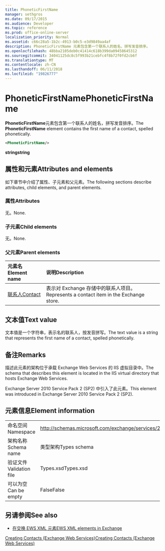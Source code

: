```yaml
---
title: PhoneticFirstName
manager: sethgros
ms.date: 09/17/2015
ms.audience: Developer
ms.topic: reference
ms.prod: office-online-server
localization_priority: Normal
ms.assetid: c66c28a5-1b2c-4913-b0c5-e3d9849aa4af
description: PhoneticFirstName 元素包含第一个联系人的姓名，拼写发音排序。
ms.openlocfilehash: 48bba2105deb0c41414c618b399da09458645312
ms.sourcegitcommit: 34041125dc8c5f993b21cebfc4f8b72f0fd2cb6f
ms.translationtype: MT
ms.contentlocale: zh-CN
ms.lasthandoff: 06/11/2018
ms.locfileid: "19826777"
---
```

# <a name="phoneticfirstname"></a><span data-ttu-id="253bb-103">PhoneticFirstName</span><span class="sxs-lookup"><span data-stu-id="253bb-103">PhoneticFirstName</span></span>

<span data-ttu-id="253bb-104">**PhoneticFirstName**元素包含第一个联系人的姓名，拼写发音排序。</span><span class="sxs-lookup"><span data-stu-id="253bb-104">The **PhoneticFirstName** element contains the first name of a contact, spelled phonetically.</span></span> 
  
```XML
<PhoneticFirstName/>
```

 <span data-ttu-id="253bb-105">**string**</span><span class="sxs-lookup"><span data-stu-id="253bb-105">**string**</span></span>
## <a name="attributes-and-elements"></a><span data-ttu-id="253bb-106">属性和元素</span><span class="sxs-lookup"><span data-stu-id="253bb-106">Attributes and elements</span></span>

<span data-ttu-id="253bb-107">如下章节中介绍了属性、子元素和父元素。</span><span class="sxs-lookup"><span data-stu-id="253bb-107">The following sections describe attributes, child elements, and parent elements.</span></span>
  
### <a name="attributes"></a><span data-ttu-id="253bb-108">属性</span><span class="sxs-lookup"><span data-stu-id="253bb-108">Attributes</span></span>

<span data-ttu-id="253bb-109">无。</span><span class="sxs-lookup"><span data-stu-id="253bb-109">None.</span></span>
  
### <a name="child-elements"></a><span data-ttu-id="253bb-110">子元素</span><span class="sxs-lookup"><span data-stu-id="253bb-110">Child elements</span></span>

<span data-ttu-id="253bb-111">无。</span><span class="sxs-lookup"><span data-stu-id="253bb-111">None.</span></span>
  
### <a name="parent-elements"></a><span data-ttu-id="253bb-112">父元素</span><span class="sxs-lookup"><span data-stu-id="253bb-112">Parent elements</span></span>

|<span data-ttu-id="253bb-113">**元素名**</span><span class="sxs-lookup"><span data-stu-id="253bb-113">**Element name**</span></span>|<span data-ttu-id="253bb-114">**说明**</span><span class="sxs-lookup"><span data-stu-id="253bb-114">**Description**</span></span>|
|:-----|:-----|
|[<span data-ttu-id="253bb-115">联系人</span><span class="sxs-lookup"><span data-stu-id="253bb-115">Contact</span></span>](contact.md) <br/> |<span data-ttu-id="253bb-116">表示对 Exchange 存储中的联系人项目。</span><span class="sxs-lookup"><span data-stu-id="253bb-116">Represents a contact item in the Exchange store.</span></span>  <br/> |
   
## <a name="text-value"></a><span data-ttu-id="253bb-117">文本值</span><span class="sxs-lookup"><span data-stu-id="253bb-117">Text value</span></span>

<span data-ttu-id="253bb-118">文本值是一个字符串，表示名的联系人，按发音拼写。</span><span class="sxs-lookup"><span data-stu-id="253bb-118">The text value is a string that represents the first name of a contact, spelled phonetically.</span></span>
  
## <a name="remarks"></a><span data-ttu-id="253bb-119">备注</span><span class="sxs-lookup"><span data-stu-id="253bb-119">Remarks</span></span>

<span data-ttu-id="253bb-120">描述此元素的架构位于承载 Exchange Web Services 的 IIS 虚拟目录中。</span><span class="sxs-lookup"><span data-stu-id="253bb-120">The schema that describes this element is located in the IIS virtual directory that hosts Exchange Web Services.</span></span>
  
<span data-ttu-id="253bb-121">Exchange Server 2010 Service Pack 2 (SP2) 中引入了此元素。</span><span class="sxs-lookup"><span data-stu-id="253bb-121">This element was introduced in Exchange Server 2010 Service Pack 2 (SP2).</span></span>
  
## <a name="element-information"></a><span data-ttu-id="253bb-122">元素信息</span><span class="sxs-lookup"><span data-stu-id="253bb-122">Element information</span></span>

|||
|:-----|:-----|
|<span data-ttu-id="253bb-123">命名空间</span><span class="sxs-lookup"><span data-stu-id="253bb-123">Namespace</span></span>  <br/> |http://schemas.microsoft.com/exchange/services/2006/types  <br/> |
|<span data-ttu-id="253bb-124">架构名称</span><span class="sxs-lookup"><span data-stu-id="253bb-124">Schema name</span></span>  <br/> |<span data-ttu-id="253bb-125">类型架构</span><span class="sxs-lookup"><span data-stu-id="253bb-125">Types schema</span></span>  <br/> |
|<span data-ttu-id="253bb-126">验证文件</span><span class="sxs-lookup"><span data-stu-id="253bb-126">Validation file</span></span>  <br/> |<span data-ttu-id="253bb-127">Types.xsd</span><span class="sxs-lookup"><span data-stu-id="253bb-127">Types.xsd</span></span>  <br/> |
|<span data-ttu-id="253bb-128">可以为空</span><span class="sxs-lookup"><span data-stu-id="253bb-128">Can be empty</span></span>  <br/> |<span data-ttu-id="253bb-129">False</span><span class="sxs-lookup"><span data-stu-id="253bb-129">False</span></span>  <br/> |
   
## <a name="see-also"></a><span data-ttu-id="253bb-130">另请参阅</span><span class="sxs-lookup"><span data-stu-id="253bb-130">See also</span></span>



- [<span data-ttu-id="253bb-131">在交换 EWS XML 元素</span><span class="sxs-lookup"><span data-stu-id="253bb-131">EWS XML elements in Exchange</span></span>](ews-xml-elements-in-exchange.md)


[<span data-ttu-id="253bb-132">Creating Contacts (Exchange Web Services)</span><span class="sxs-lookup"><span data-stu-id="253bb-132">Creating Contacts (Exchange Web Services)</span></span>](http://msdn.microsoft.com/library/4845917e-70d1-481c-bbd7-011ec6571789%28Office.15%29.aspx)


